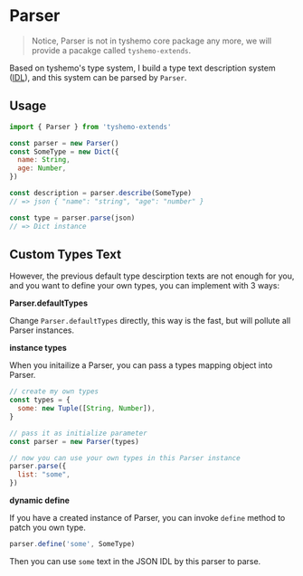 # Parser

> Notice, Parser is not in tyshemo core package any more, we will provide a pacakge called `tyshemo-extends`.

Based on tyshemo's type system, I build a type text description system ([IDL](idl.md)), and this system can be parsed by `Parser`.

## Usage

```js
import { Parser } from 'tyshemo-extends'

const parser = new Parser()
const SomeType = new Dict({
  name: String,
  age: Number,
})

const description = parser.describe(SomeType)
// => json { "name": "string", "age": "number" }

const type = parser.parse(json)
// => Dict instance
```

## Custom Types Text

However, the previous default type descirption texts are not enough for you, and you want to define your own types, you can implement with 3 ways:

**Parser.defaultTypes**

Change `Parser.defaultTypes` directly, this way is the fast, but will pollute all Parser instances.

**instance types**

When you initailize a Parser, you can pass a types mapping object into Parser.

```js
// create my own types
const types = {
  some: new Tuple([String, Number]),
}

// pass it as initialize parameter
const parser = new Parser(types)

// now you can use your own types in this Parser instance
parser.parse({
  list: "some",
})
```

**dynamic define**

If you have a created instance of Parser, you can invoke `define` method to patch you own type.

```js
parser.define('some', SomeType)
```

Then you can use `some` text in the JSON IDL by this parser to parse.
